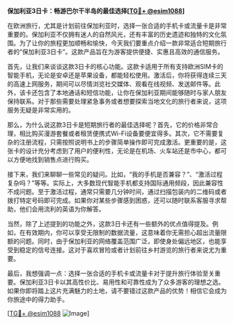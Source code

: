 **保加利亚3日卡：畅游巴尔干半岛的最佳选择[[TG💪+ @esim1088](https://t.me/s/esim1088)]**

在欧洲旅行，尤其是计划前往保加利亚时，选择一张合适的手机卡或流量卡是非常重要的。保加利亚不仅拥有迷人的自然风光，还有丰富的历史遗迹和独特的文化氛围。为了让你的旅程更加顺畅和愉快，今天我们要重点介绍一款非常适合短期旅行者的“保加利亚3日卡”。这款产品旨在为游客提供便捷、实惠且高效的通信服务。

首先，让我们来谈谈这款3日卡的核心功能。这款卡适用于所有支持欧洲SIM卡的智能手机，无论是安卓还是苹果设备，都能轻松使用。激活后，你将获得连续三天的高速上网服务，期间可以尽情浏览社交媒体、观看在线视频、发送邮件等。此外，该卡还包含了本地通话和短信功能，让你在保加利亚期间能够随时与家人朋友保持联系。对于那些需要处理紧急事务或者想要探索当地文化的旅行者来说，这项服务无疑是非常实用的。

那么，为什么说这款3日卡是短期旅行者的最佳选择呢？首先，它的价格非常合理，相比购买漫游套餐或者租赁便携式Wi-Fi设备要便宜得多。其次，它不需要复杂的注册流程，只需按照说明书上的步骤简单操作即可完成激活。更重要的是，这张卡的设计充分考虑到了用户的便利性，无论是在机场、火车站还是市中心，都可以方便地找到销售点进行购买。

接下来，我们来聊聊一些常见的疑问。比如，“我的手机是否兼容？”、“激活过程复杂吗？”等等。实际上，大多数现代智能手机都支持国际通用频段，因此兼容性不成问题。至于激活过程，通常只需要几分钟时间，通过扫描包装内的二维码或者拨打特定号码即可完成。如果你对某些步骤感到困惑，还可以随时联系客服寻求帮助，他们会用流利的英语为你解答。

当然，除了上述提到的功能之外，这款3日卡还有一些额外的优点值得提及。例如，在有效期内，你可以享受无限制的数据流量，这意味着你无需担心超出流量限额的问题。同时，由于保加利亚的网络覆盖范围广泛，即使身处偏远地区，也能享受到稳定的信号连接。这对于喜欢冒险或者计划前往乡村游览的旅行者来说尤为重要。

最后，我想强调一点：选择一张合适的手机卡或流量卡对于提升旅行体验至关重要。保加利亚3日卡以其高性价比、易用性和可靠性成为了众多游客的理想之选。如果你即将踏上这片充满魅力的土地，请不要错过这款产品的优势！相信它会成为你旅途中的得力助手。

[[TG💪+ @esim1088](https://t.me/s/esim1088) ![Image](https://i.postimg.cc/4NQfJmqS/Snipaste-2025-05-13-00-14-12.png)]